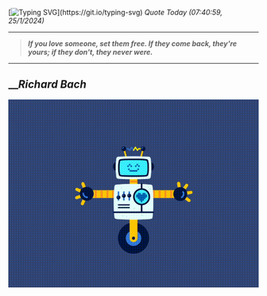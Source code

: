 [![Typing SVG](https://readme-typing-svg.herokuapp.com?font=Press+Start+2P&color=C2F784&size=35&width=900&height=100&lines=Hello+World%2C+I'm+Hung+!)](https://git.io/typing-svg) 
_Quote Today (07:40:59, 25/1/2024)_
___
>**_If you love someone, set them free. If they come back, they're yours; if they don't, they never were._**
___

## __**_Richard Bach_**

![RobotDance](src/assets/images/robot-dancing-dribble.gif?style=center)
